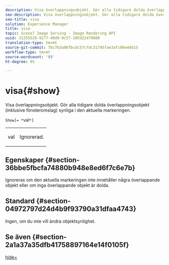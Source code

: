 ```yaml
---
description: Visa överlappningsobjekt. Gör alla tidigare dolda överlappningsobjekt (inklusive fönsteromslag) synliga i den aktuella markeringen.
seo-description: Visa överlappningsobjekt. Gör alla tidigare dolda överlappningsobjekt (inklusive fönsteromslag) synliga i den aktuella markeringen.
seo-title: visa
solution: Experience Manager
title: visa
topic: Scene7 Image Serving - Image Rendering API
uuid: 31255529-9277-40d9-9c57-205d22479600
translation-type: tm+mt
source-git-commit: 7bc7b3a86fbcdc57cfdc31745fae3afc06e44b15
workflow-type: tm+mt
source-wordcount: '93'
ht-degree: 0%

---
```



# visa{#show}

Visa överlappningsobjekt. Gör alla tidigare dolda överlappningsobjekt (inklusive fönsteromslag) synliga i den aktuella markeringen.

`Show[= *`val`*]`

<table id="simpletable_88D25B9C8E0A47EF90C8ABEBDE777183"> 
 <tr class="strow"> 
  <td class="stentry"> <p><span class="varname"> val</span> </p> </td> 
  <td class="stentry"> <p>Ignorerad. </p></td> 
 </tr> 
</table>

## Egenskaper {#section-36bbe5fbcfa74880b948e8ed6f7c6e7b}

Ignoreras om den aktuella markeringen inte innehåller några överlappande objekt eller om inga överlappande objekt är dolda.

## Standard {#section-04972797d24d4b9f93790a31dfaa4743}

Ingen, om du inte vill ändra objektsynlighet.

## Se även {#section-2a1a37a35dfb41758897164e14f0105f}

[hide=](../../../../../ir-api/http-protocol/image-rendering-api-ref/c-ir-http-protocol-ref/c-ir-http-protocol-command-reference/r-ir-hide.md#reference-681b9782f90a45b18ed50292ab2c096c)
